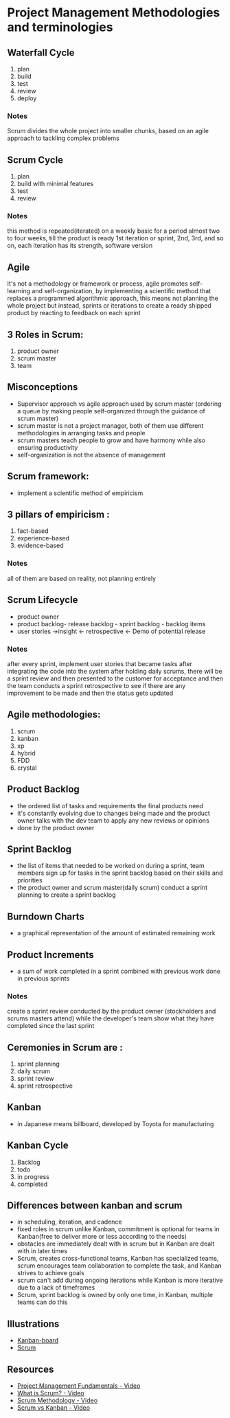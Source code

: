 # Project Management Methodologies and terminologies
## Waterfall Cycle 
1. plan
2. build
3. test
4. review
5. deploy

### Notes
Scrum divides the whole project into smaller chunks, based on an agile approach to tackling complex problems

## Scrum Cycle
1. plan
2. build with minimal features
3. test
4. review

### Notes
this method is repeated(iterated) on a weekly basic for a period almost two to four weeks, till the product is ready
1st iteration or sprint, 2nd, 3rd, and so on, each iteration has its strength, software version

## Agile
It's not a methodology or framework or process, agile promotes self-learning and self-organization, by implementing a scientific method that replaces a programmed algorithmic approach, this means not planning the whole project but instead, sprints or iterations to create a ready shipped product by reacting to feedback on each sprint

## 3 Roles in Scrum:
1. product owner
2. scrum master
3. team

## Misconceptions
- Supervisor approach vs agile approach used by scrum master (ordering a queue by making people self-organized through the guidance of scrum master)
- scrum master is not a project manager, both of them use different methodologies in arranging tasks and people
- scrum masters teach people to grow and have harmony while also ensuring productivity 
- self-organization is not the absence of management

## Scrum framework:
- implement a scientific method of empiricism 

## 3 pillars of empiricism :
1. fact-based
2. experience-based
3. evidence-based

### Notes
all of them are based on reality, not planning entirely

## Scrum Lifecycle
- product owner
- product backlog- release backlog - sprint  backlog - backlog  items
- user stories ->insight <- retrospective <- Demo of potential release

### Notes
after every sprint, implement user stories that became tasks after integrating the code into the system after holding daily scrums, there will be a sprint review and then presented to the customer for acceptance and then the team conducts a sprint retrospective to see if there are any improvement to be made and then the status gets updated

## Agile methodologies:
1. scrum
2. kanban
3. xp
4. hybrid
5. FDD
6. crystal

## Product Backlog
- the ordered list of tasks and requirements the final products need
- it's constantly evolving due to changes being made and the product owner talks with the dev team to apply any new reviews or opinions
- done by the product owner

## Sprint Backlog
- the list of items that needed to be worked on during a sprint, team members sign up for tasks in the sprint backlog based on their skills and priorities
- the product owner and scrum master(daily scrum) conduct a sprint planning to create a sprint backlog

## Burndown Charts
- a graphical representation of the amount of estimated remaining work

## Product Increments
- a sum of work completed in a sprint combined with previous work done in previous sprints

### Notes
create a sprint review conducted by the product owner (stockholders and scrums masters attend) while the developer's team show what they have completed since the last sprint


## Ceremonies in Scrum are :
1. sprint planning
2. daily scrum
3. sprint review
4. sprint retrospective

## Kanban
- in Japanese means billboard, developed by Toyota for manufacturing 

## Kanban Cycle
1. Backlog
2. todo
3. in progress
4. completed


## Differences between kanban and scrum
- in scheduling, iteration, and cadence
- fixed roles in scrum unlike Kanban, commitment is optional for teams in Kanban(free to deliver more or less according to the needs)
- obstacles are immediately dealt with in scrum but in Kanban are dealt with in later times
- Scrum, creates cross-functional teams, Kanban has specialized teams, scrum encourages team collaboration to complete the task, and Kanban strives to achieve goals
- scrum can't add during ongoing iterations while Kanban is more iterative due to a lack of timeframes
- Scrum, sprint backlog is owned by only one time, in Kanban, multiple teams can do this

## Illustrations
- [Kanban-board](https://github.com/RaheemAmer/Self-study/blob/main/assets/kanban-board.png)
- [Scrum](https://github.com/RaheemAmer/Self-study/blob/main/assets/scrum.png)
## Resources
- [Project Management Fundamentals - Video](https://www.youtube.com/watch?v=6LJLIfRfrts)
- [What is Scrum? - Video](https://www.youtube.com/watch?v=DbCvs-60ytM)
- [Scrum Methodology - Video](https://www.youtube.com/watch?v=8dGdIcyDk1w)
- [Scrum vs Kanban - Video](https://www.youtube.com/watch?v=GLFuzBiy18o)
